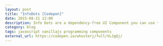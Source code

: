 ```yaml
---
layout: post
title: "InfoDots [Codepen]"
date: 2015-08-21 12:00
description: Info Dots are a dependency-free UI Component you can use to annotate bits of your web site or web app interface. They appear as small, pulsing anchors that you can attach to practically any DOM Element. Hovering over an info-dot reveals a tooltip.
category: blog
tags: javascript vanillajs programming components
external_url: https://codepen.io/whusterj/full/VLJgQj/
---
```

